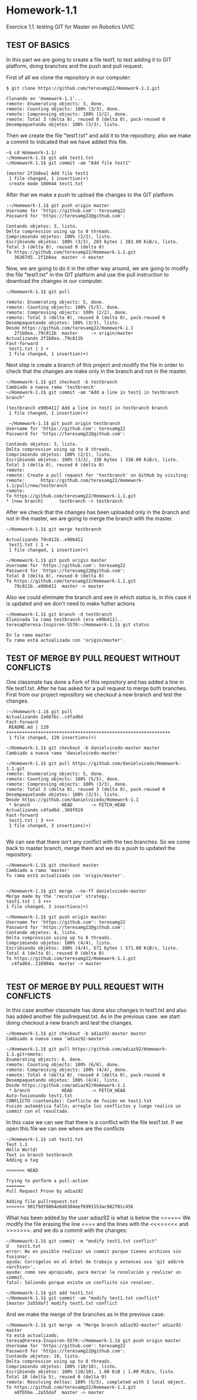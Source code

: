# Homework-1.1
Exercice 1.1. testing GIT for Master on Robotics UVIC

## **TEST OF BASICS**

In this part we are going to create a file test1, to test adding it to GIT platform, doing branches and the push and pull request.

First of all we clone the repository in our computer:

```````
$ git clone https://github.com/teresamg22/Homework-1.1.git

Clonando en 'Homework-1.1'...
remote: Enumerating objects: 3, done.
remote: Counting objects: 100% (3/3), done.
remote: Compressing objects: 100% (2/2), done.
remote: Total 3 (delta 0), reused 0 (delta 0), pack-reused 0
Desempaquetando objetos: 100% (3/3), listo.
```````

Then we create the file "test1.txt" and add it to the repository, also we make a commit to indcated that we have added this file.

```````
~$ cd Homework-1.1/
~/Homework-1.1$ git add test1.txt
~/Homework-1.1$ git commit -am "Add file test1"

[master 2f1b8ea] Add file test1
 1 file changed, 1 insertion(+)
 create mode 100644 test1.txt
```````
After that we make a push to upload the changes to the GIT platform

```
:~/Homework-1.1$ git push origin master
Username for 'https://github.com': teresamg22
Password for 'https://teresamg22@github.com': 

Contando objetos: 3, listo.
Delta compression using up to 8 threads.
Comprimiendo objetos: 100% (2/2), listo.
Escribiendo objetos: 100% (3/3), 283 bytes | 283.00 KiB/s, listo.
Total 3 (delta 0), reused 0 (delta 0)
To https://github.com/teresamg22/Homework-1.1.git
   36367d5..2f1b8ea  master -> master
```

Now, we are going to do it in the other way around, we are going to modify the file "test1.txt" in the GIT platform and use the pull instruction to download the changes in our computer.

```
~/Homework-1.1$ git pull

remote: Enumerating objects: 5, done.
remote: Counting objects: 100% (5/5), done.
remote: Compressing objects: 100% (2/2), done.
remote: Total 3 (delta 0), reused 0 (delta 0), pack-reused 0
Desempaquetando objetos: 100% (3/3), listo.
Desde https://github.com/teresamg22/Homework-1.1
   2f1b8ea..79c811b  master     -> origin/master
Actualizando 2f1b8ea..79c811b
Fast-forward
 test1.txt | 1 +
 1 file changed, 1 insertion(+)
```

Next step is create a branch of this project and modify the file in order to check that the changes are make only in the branch and not in the master.

```
~/Homework-1.1$ git checkout -b testbranch
Cambiado a nueva rama 'testbranch'
~/Homework-1.1$ git commit -am "Add a line in test1 in testbranch branch"

[testbranch e90b411] Add a line in test1 in testbranch branch
 1 file changed, 1 insertion(+)
 
 ~/Homework-1.1$ git push origin testbranch 
Username for 'https://github.com': teresamg22
Password for 'https://teresamg22@github.com': 

Contando objetos: 3, listo.
Delta compression using up to 8 threads.
Comprimiendo objetos: 100% (2/2), listo.
Escribiendo objetos: 100% (3/3), 330 bytes | 330.00 KiB/s, listo.
Total 3 (delta 0), reused 0 (delta 0)
remote: 
remote: Create a pull request for 'testbranch' on GitHub by visiting:
remote:      https://github.com/teresamg22/Homework-1.1/pull/new/testbranch
remote: 
To https://github.com/teresamg22/Homework-1.1.git
* [new branch]      testbranch -> testbranch
```

After we check that the changes has been uploaded only in the branch and not in the master, we are going to merge the branch with the master.

```
~/Homework-1.1$ git merge testbranch 

Actualizando 79c811b..e90b411
 test1.txt | 1 +
 1 file changed, 1 insertion(+)

~/Homework-1.1$ git push origin master
Username for 'https://github.com': teresamg22
Password for 'https://teresamg22@github.com': 
Total 0 (delta 0), reused 0 (delta 0)
To https://github.com/teresamg22/Homework-1.1.git
   79c811b..e90b411  master -> master
```

Also we could eliminate the branch and see in which status is, in this case it is updated and we don't need to make futher actions

```
~/Homework-1.1$ git branch -d testbranch 
Eliminada la rama testbranch (era e90b411)..
teresa@teresa-Inspiron-5570:~/Homework-1.1$ git status

En la rama master
Tu rama está actualizada con 'origin/master'.

```
## TEST OF MERGE BY PULL REQUEST WITHOUT CONFLICTS 

One classmate has done a Fork of this repository and has added a line in file test1.txt. After he has asked for a pull request to merge both branches.
First from our project repository we checkout a new branch and test the changes.
```
:~/Homework-1.1$ git pull
Actualizando 2a667bc..c4fad6d
Fast-forward
 README.md | 120 ++++++++++++++++++++++++++++++++++++++++++++++++++++++++++++++
 1 file changed, 120 insertions(+)

~/Homework-1.1$ git checkout -b danielvicedo-master master
Cambiado a nueva rama 'danielvicedo-master'

~/Homework-1.1$ git pull https://github.com/danielvicedo/Homework-1.1.git
remote: Enumerating objects: 5, done.
remote: Counting objects: 100% (5/5), done.
remote: Compressing objects: 100% (3/3), done.
remote: Total 3 (delta 0), reused 3 (delta 0), pack-reused 0
Desempaquetando objetos: 100% (3/3), listo.
Desde https://github.com/danielvicedo/Homework-1.1
 * branch            HEAD       -> FETCH_HEAD
Actualizando c4fad6d..369f019
Fast-forward
 test1.txt | 3 +++
 1 file changed, 3 insertions(+)
 
 ```
 We can see that there isn't any conflict with the two branches. So we come back to master branch, merge them and we do a push to updated the repository.
 
 ``` 
~/Homework-1.1$ git checkout master
Cambiado a rama 'master'
Tu rama está actualizada con 'origin/master'.


~/Homework-1.1$ git merge --no-ff danielvicedo-master
Merge made by the 'recursive' strategy.
 test1.txt | 3 +++
 1 file changed, 3 insertions(+)

~/Homework-1.1$ git push origin master
Username for 'https://github.com': teresamg22
Password for 'https://teresamg22@github.com': 
Contando objetos: 4, listo.
Delta compression using up to 8 threads.
Comprimiendo objetos: 100% (4/4), listo.
Escribiendo objetos: 100% (4/4), 571 bytes | 571.00 KiB/s, listo.
Total 4 (delta 0), reused 0 (delta 0)
To https://github.com/teresamg22/Homework-1.1.git
   c4fad6d..116984a  master -> master
   
```
## TEST OF MERGE BY PULL REQUEST WITH CONFLICTS 

In this case another classmate has done also changes in test1.txt and also has added another file pullrequest.txt.
As in the previous case. we start doing checkout a new branch and test the changes.

```
~/Homework-1.1$ git checkout -b adiaz92-master master
Cambiado a nueva rama 'adiaz92-master'

~/Homework-1.1$ git pull https://github.com/adiaz92/Homework-1.1.gitremote: 
Enumerating objects: 6, done.
remote: Counting objects: 100% (6/6), done.
remote: Compressing objects: 100% (4/4), done.
remote: Total 4 (delta 0), reused 4 (delta 0), pack-reused 0
Desempaquetando objetos: 100% (4/4), listo.
Desde https://github.com/adiaz92/Homework-1.1
 * branch            HEAD       -> FETCH_HEAD
Auto-fusionando test1.txt
CONFLICTO (contenido): Conflicto de fusión en test1.txt
Fusión automática falló; arregle los conflictos y luego realice un commit con el resultado.
```
In this case we can see that there is a conflict with the file test1.txt. If we open this file we can see where are the conflicts
```
~/Homework-1.1$ cat test1.txt
Test 1.1
Hello World!
Text in branch testbranch
Adding a tag

<<<<<<< HEAD

Trying to perform a pull-action
=======
Pull Request Prove by adiaz92

Adding file pullrequest.txt
>>>>>>> 901f9df8864e6d8384eef6991553ac982f01c456
```
What has been added by the user adiaz92 is what is below the ====== We modify the file erasing the line ==== and the lines with the <<<<<<<< and >>>>>>>. and we do a commit with the changes:
```
~/Homework-1.1$ git commit -m "modify test1.txt conflict"
U	test1.txt
error: No es posible realizar un commit porque tienes archivos sin fusionar.
ayuda: Corrígelos en el árbol de trabajo y entonces usa 'git add/rm <archivo>',
ayuda: como sea apropiado, para marcar la resolución y realizar un commit.
fatal: Saliendo porque existe un conflicto sin resolver.

~/Homework-1.1$ git add test1.txt
~/Homework-1.1$ git commit -am "modify test1.txt conflict"
[master 2a55daf] modify test1.txt conflict
```
And we make the merge of the branches as in the previous case:
```
~/Homework-1.1$ git merge -m "Merge branch adiaz92-master" adiaz92-master
Ya está actualizado.
teresa@teresa-Inspiron-5570:~/Homework-1.1$ git push origin master
Username for 'https://github.com': teresamg22
Password for 'https://teresamg22@github.com': 
Contando objetos: 10, listo.
Delta compression using up to 8 threads.
Comprimiendo objetos: 100% (10/10), listo.
Escribiendo objetos: 100% (10/10), 1.00 KiB | 1.00 MiB/s, listo.
Total 10 (delta 5), reused 0 (delta 0)
remote: Resolving deltas: 100% (5/5), completed with 1 local object.
To https://github.com/teresamg22/Homework-1.1.git
   a8fb5be..2a55daf  master -> master
```

